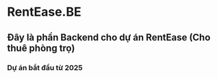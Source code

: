 # RentEase.BE

## Đây là phần Backend cho dự án RentEase (Cho thuê phòng trọ)

### Dự án bắt đầu từ 2025


